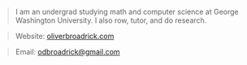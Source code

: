 >I am an undergrad studying math and computer science at George Washington University. I also row, tutor, and do research.

>Website: [oliverbroadrick.com](http://oliverbroadrick.com)

>Email: odbroadrick@gmail.com

